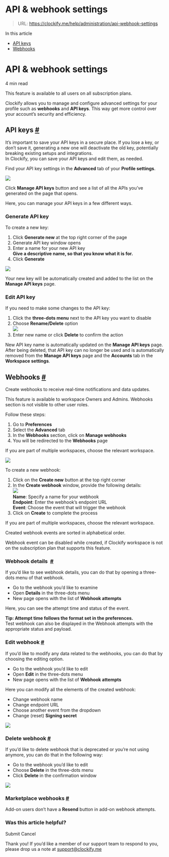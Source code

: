 # API & webhook settings

> URL: https://clockify.me/help/administration/api-webhook-settings

In this article

* [API keys](#api-keys)
* [Webhooks](#webhooks)

# API & webhook settings

4 min read

This feature is available to all users on all subscription plans.

Clockify allows you to manage and configure advanced settings for your profile such as **webhooks** and **API keys**. This way get more control over your account’s security and efficiency.

## API keys [#](#api-keys)

It’s important to save your API keys in a secure place. If you lose a key, or don’t save it, generating a new one will deactivate the old key, potentially breaking existing setups and integrations.   
In Clockify, you can save your API keys and edit them, as needed.

Find your API key settings in the **Advanced** tab of your **Profile settings**.

![](https://clockify.me/help/wp-content/uploads/2018/01/Screenshot-2025-08-11-at-11.20.42-1024x590.png)

Click **Manage API keys** button and see a list of all the APIs you’ve generated on the page that opens.

Here, you can manage your API keys in a few different ways.

### **Generate API key**

To create a new key:

1. Click **Generate new** at the top right corner of the page
2. Generate API key window opens
3. Enter a name for your new API key  
   **Give a descriptive name, so that you know what it is for.**
4. Click **Generate**

![](https://lh7-rt.googleusercontent.com/docsz/AD_4nXcu3Y5tcuYCvKanG4aouAfmFlrUeXSJmPrEIoUB7yH9t9NyKqUbyTt1viLlphUf4D49_3AQpG3S1gqJSVNvrEsDetiXFUCK3b99DBkzim44a-RKmi8C8W_cDeyWP7XBkeK8RVeiwA?key=jdo3BnHEVYy3WcX3M-qUcQ)

Your new key will be automatically created and added to the list on the **Manage API keys** page.

### **Edit API key**

If you need to make some changes to the API key:

1. Click the **three-dots menu** next to the API key you want to disable
2. Choose **Rename/Delete** option  
   ![](https://lh7-rt.googleusercontent.com/docsz/AD_4nXeDQ7esHtbldMHImwoCuSQuFYBwvPUmQncmhnVm46ZuKOxNF5GBjrDqVMGV_hkVM3URCuUFUovf5bnTZ6MpOoWnOhDP8BYr1JlxaVWncNE6F3Q0FSkqTyHu7YCvYe_U51Xv6vv3Gg?key=jdo3BnHEVYy3WcX3M-qUcQ)
3. Enter new name or click **Delete** to confirm the action

New API key name is automatically updated on the **Manage API keys** page.  
After being deleted, that API key can no longer be used and is automatically removed from the **Manage API keys** page and the **Accounts** tab in the **Workspace settings**.

## Webhooks [#](#webhooks)

Create webhooks to receive real-time notifications and data updates.

This feature is available to workspace Owners and Admins. Webhooks section is not visible to other user roles.

Follow these steps:

1. Go to **Preferences**
2. Select the **Advanced** tab
3. In the **Webhooks** section, click on **Manage webhooks**
4. You will be redirected to the **Webhooks** page

If you are part of multiple workspaces, choose the relevant workspace.

![](https://clockify.me/help/wp-content/uploads/2024/05/Screenshot-2024-05-08-at-16.44.15-1024x261.png)

To create a new webhook:

1. Click on the **Create new** button at the top right corner
2. In the **Create webhook** window, provide the following details:  
   ![](https://clockify.me/help/wp-content/uploads/2018/01/Screenshot-2024-05-08-at-16.47.36.png)  
   **Name**: Specify a name for your webhook  
   **Endpoint**: Enter the webhook’s endpoint URL  
   **Event**: Choose the event that will trigger the webhook
3. Click on **Create** to complete the process

If you are part of multiple workspaces, choose the relevant workspace.

Created webhook events are sorted in alphabetical order.

Webhook event can be disabled while created, if Clockify workspace is not on the subscription plan that supports this feature.

### Webhook details  [#](#webhook-details)

If you’d like to see webhook details, you can do that by opening a three-dots menu of that webhook.

* Go to the webhook you’d like to examine
* Open **Details** in the three-dots menu
* New page opens with the list of **Webhook attempts**

Here, you can see the attempt time and status of the event.

**Tip: Attempt time follows the format set in the preferences.**  
Test webhook can also be displayed in the Webhook attempts with the appropriate status and payload.

### Edit webhook [#](#edit-webhook)

If you’d like to modify any data related to the webhooks, you can do that by choosing the editing option.

* Go to the webhook you’d like to edit
* Open **Edit** in the three-dots menu
* New page opens with the list of **Webhook attempts**

Here you can modify all the elements of the created webhook:

* Change webhook name
* Change endpoint URL
* Choose another event from the dropdown
* Change (reset) **Signing secret**

![](https://lh7-rt.googleusercontent.com/docsz/AD_4nXdB2FZtFbQhJjC7ouCX1mz5HoDPub3zl_YlLudDX9MomnrQrejR7kCKehD5jmK9isy5Y4AR8v8dkdAbhu4-8Qi7UysH2533nmf9-oJZPoNqHlvZlOLC1WsMZhbDLlH5PQa1WHLo7w?key=ayWEdBbSRqLBF8m8bS__2Q)

### Delete webhook [#](#delete-webhook)

If you’d like to delete webhook that is deprecated or you’re not using anymore, you can do that in the following way:

* Go to the webhook you’d like to edit
* Choose **Delete** in the three-dots menu
* Click **Delete** in the confirmation window

![](https://lh7-rt.googleusercontent.com/docsz/AD_4nXcId1fNVOiKWbmeo-MSiSf2SpWQsEQvs6u0dnkvePCQRc1ANUwwt6ZcoSd-UICvUZkSCAP4Ky6Z4DBiEXuD6CI906_WdTQipVXo76KfaLrkaXHJgLK326VXigyKoVOsztTQMzcZSA?key=ayWEdBbSRqLBF8m8bS__2Q)

### Marketplace webhooks [#](#marketplace-webhooks)

Add-on users don’t have a **Resend** button in add-on webhook attempts.

### Was this article helpful?

Submit
Cancel

Thank you! If you’d like a member of our support team to respond to you, please drop us a note at support@clockify.me